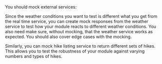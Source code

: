 You should mock external services:

Since the weather conditions you want to test is different what you get from the real time service, you can create mock responses from the weather service to test how your module reacts to different weather conditions. You also need make sure, without mocking, that the weather service works as expected. You should also cover edge cases with the mocking.  

Similarly, you can mock hike listing service to return different sets of hikes. This allows you to test the robustness of your module against varying numbers and types of hikes.